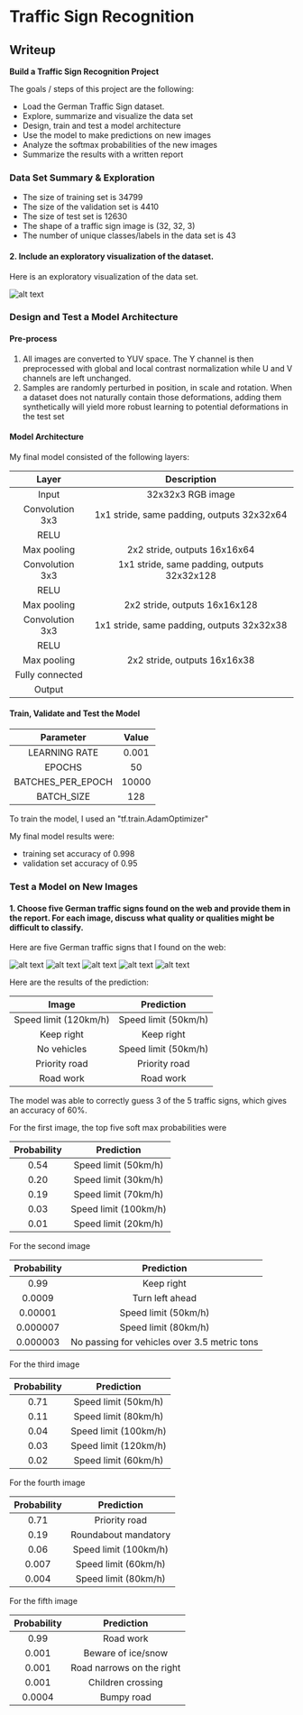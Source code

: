 # Traffic Sign Recognition

## Writeup

**Build a Traffic Sign Recognition Project**

The goals / steps of this project are the following:
* Load the German Traffic Sign dataset.
* Explore, summarize and visualize the data set
* Design, train and test a model architecture
* Use the model to make predictions on new images
* Analyze the softmax probabilities of the new images
* Summarize the results with a written report

[//]: # (Image References)

[samples]: ./examples/samples.png "RANDOM SAMPLES"
[image1]: ./new-images/small_120_kmh_limit.png "RANDOM SAMPLES"
[image2]: ./new-images/small_keep_right.png "RANDOM SAMPLES"
[image3]: ./new-images/small_no_vehicles.png "RANDOM SAMPLES"
[image4]: ./new-images/small_priority_road.png "RANDOM SAMPLES"
[image5]: ./new-images/small_road_works.png "RANDOM SAMPLES"

### Data Set Summary & Exploration

* The size of training set is 34799
* The size of the validation set is 4410
* The size of test set is 12630
* The shape of a traffic sign image is (32, 32, 3)
* The number of unique classes/labels in the data set is 43

#### 2. Include an exploratory visualization of the dataset.

Here is an exploratory visualization of the data set.

![alt text][samples]

### Design and Test a Model Architecture

#### Pre-process

1. All images are converted to YUV space. The Y channel is then preprocessed with global and local contrast normalization while U and V channels are left unchanged.
2. Samples are randomly perturbed in position, in scale and rotation. When a dataset does not naturally contain those deformations, adding them synthetically will yield more robust learning to potential deformations in the test set

#### Model Architecture

My final model consisted of the following layers:

| Layer					| Description									|
|:---------------------:|:---------------------------------------------:|
| Input					| 32x32x3 RGB image								|
| Convolution 3x3		| 1x1 stride, same padding, outputs 32x32x64	|
| RELU					|												|
| Max pooling			| 2x2 stride, outputs 16x16x64					|
| Convolution 3x3		| 1x1 stride, same padding, outputs 32x32x128	|
| RELU					|												|
| Max pooling			| 2x2 stride, outputs 16x16x128					|
| Convolution 3x3		| 1x1 stride, same padding, outputs 32x32x38	|
| RELU					|												|
| Max pooling			| 2x2 stride, outputs 16x16x38					|
| Fully connected		|												|
| Output				|												|

 
#### Train, Validate and Test the Model

| Parameter			| Value	|
|:-----------------:|:-----:|
| LEARNING RATE		| 0.001	|
| EPOCHS			| 50	|
| BATCHES_PER_EPOCH	| 10000	|
| BATCH_SIZE		| 128	|

To train the model, I used an "tf.train.AdamOptimizer"

My final model results were:
* training set accuracy of 0.998
* validation set accuracy of 0.95

### Test a Model on New Images

#### 1. Choose five German traffic signs found on the web and provide them in the report. For each image, discuss what quality or qualities might be difficult to classify.

Here are five German traffic signs that I found on the web:

![alt text][image1]
![alt text][image2]
![alt text][image3]
![alt text][image4]
![alt text][image5]

Here are the results of the prediction:

| Image					| Prediction									|
|:---------------------:|:---------------------------------------------:|
| Speed limit (120km/h)	| Speed limit (50km/h)							|
| Keep right			| Keep right									|
| No vehicles			| Speed limit (50km/h)							|
| Priority road			| Priority road					 				|
| Road work				| Road work										|

The model was able to correctly guess 3 of the 5 traffic signs, which gives an accuracy of 60%.


For the first image, the top five soft max probabilities were

| Probability			| Prediction									|
|:---------------------:|:---------------------------------------------:|
| 0.54					| Speed limit (50km/h)							|
| 0.20					| Speed limit (30km/h)							|
| 0.19					| Speed limit (70km/h)							|
| 0.03					| Speed limit (100km/h)							|
| 0.01					| Speed limit (20km/h)							|

For the second image

| Probability			| Prediction									|
|:---------------------:|:---------------------------------------------:|
| 0.99					| Keep right									|
| 0.0009				| Turn left ahead								|
| 0.00001				| Speed limit (50km/h)							|
| 0.000007				| Speed limit (80km/h)							|
| 0.000003				| No passing for vehicles over 3.5 metric tons	|

For the third image

| Probability			| Prediction									|
|:---------------------:|:---------------------------------------------:|
| 0.71					| Speed limit (50km/h)							|
| 0.11					| Speed limit (80km/h)							|
| 0.04					| Speed limit (100km/h)							|
| 0.03					| Speed limit (120km/h)							|
| 0.02					| Speed limit (60km/h)							|

For the fourth image

| Probability			| Prediction									|
|:---------------------:|:---------------------------------------------:|
| 0.71					| Priority road									|
| 0.19					| Roundabout mandatory							|
| 0.06					| Speed limit (100km/h)							|
| 0.007					| Speed limit (60km/h)							|
| 0.004					| Speed limit (80km/h)							|

For the fifth image

| Probability			| Prediction									|
|:---------------------:|:---------------------------------------------:|
| 0.99					| Road work										|
| 0.001					| Beware of ice/snow							|
| 0.001					| Road narrows on the right						|
| 0.001					| Children crossing								|
| 0.0004				| Bumpy road									|
